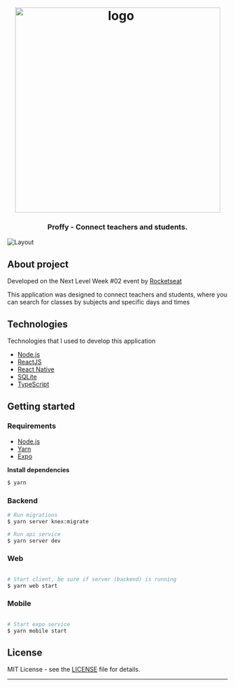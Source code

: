 <h1 align="center">
  <img width="469" alt="logo" src="https://user-images.githubusercontent.com/63745509/89786971-202dc500-daf3-11ea-93a2-51b5ccee61ea.png">
</h1>

<h3 align="center">
  Proffy - Connect teachers and students.
</h3>

<img alt="Layout" src="http://www.giphy.com/gifs/RhTgnbgMqFW8Z3aa8J">

## About project

Developed on the Next Level Week #02 event by [Rocketseat](https://rocketseat.com.br/)

This application was designed to connect teachers and students, where you can search for classes by subjects and specific days and times

## Technologies

Technologies that I used to develop this application

- [Node.js](https://nodejs.org/en/)
- [ReactJS](https://reactjs.org/)
- [React Native](https://reactnative.dev/)
- [SQLite](https://www.sqlite.org/)
- [TypeScript](https://www.typescriptlang.org/)



## Getting started


### Requirements

- [Node.js](https://nodejs.org/en/)
- [Yarn](https://classic.yarnpkg.com/)
- [Expo](https://expo.io/)

**Install dependencies**

```bash
$ yarn
```


### Backend

```bash
# Run migrations
$ yarn server knex:migrate

# Run api service
$ yarn server dev

```

### Web

```bash

# Start client, be sure if server (backend) is running
$ yarn web start
```

### Mobile

```bash

# Start expo service
$ yarn mobile start
```


## License

MIT License - see the [LICENSE](LICENSE) file for details.

---
